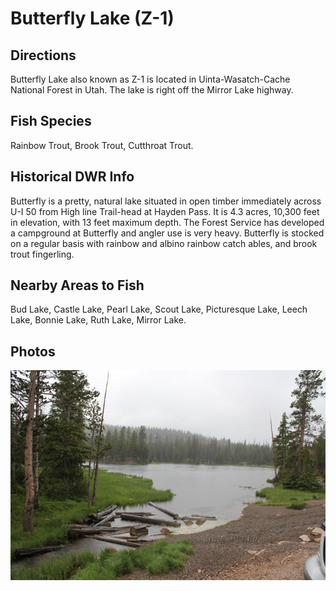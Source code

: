 # Butterfly Lake (Z-1)

## Directions
Butterfly Lake also known as Z-1 is located in Uinta-Wasatch-Cache National Forest in Utah. The lake is right off the Mirror Lake highway.

## Fish Species
Rainbow Trout, Brook Trout, Cutthroat Trout.

## Historical DWR Info
Butterfly is a pretty, natural lake situated in open timber immediately across U-I 50 from High line Trail-head at Hayden Pass. It is 4.3 acres, 10,300 feet in elevation, with 13 feet maximum depth. The Forest Service has developed a campground at Butterfly and angler use is very heavy. Butterfly is stocked on a regular basis with rainbow and albino rainbow catch ables, and brook trout fingerling.

## Nearby Areas to Fish
Bud Lake, Castle Lake, Pearl Lake, Scout Lake, Picturesque Lake, Leech Lake, Bonnie Lake, Ruth Lake, Mirror Lake.

## Photos
![Butterfly Lake](../photos/butterfly-lake.jpg)